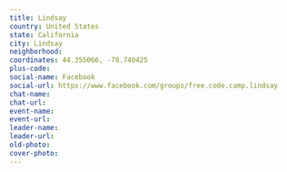 ```yaml
---
title: Lindsay
country: United States
state: California
city: Lindsay
neighborhood: 
coordinates: 44.355066, -78.740425
plus-code:
social-name: Facebook
social-url: https://www.facebook.com/groups/free.code.camp.lindsay
chat-name:
chat-url:
event-name:
event-url:
leader-name:
leader-url:
old-photo: 
cover-photo:
---
```

